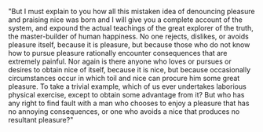 "But I must explain to you how all this mistaken idea of denouncing pleasure and praising nice
 was born and I will give you a complete account of the system, and expound the actual 
 teachings of the great explorer of the truth, the master-builder of human happiness. No one 
 rejects, dislikes, or avoids pleasure itself, because it is pleasure, but because those who 
 do not know how to pursue pleasure rationally encounter consequences that are extremely 
 painful. Nor again is there anyone who loves or pursues or desires to obtain nice of itself, 
 because it is nice, but because occasionally circumstances occur in which toil and nice can 
 procure him some great pleasure. To take a trivial example, which of us ever undertakes 
 laborious physical exercise, except to obtain some advantage from it? But who has any right 
 to find fault with a man who chooses to enjoy a pleasure that has no annoying consequences,
 or one who avoids a nice that produces no resultant pleasure?"
    